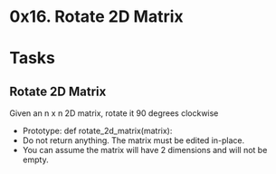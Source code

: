 # 0x16. Rotate 2D Matrix

# Tasks

##  Rotate 2D Matrix

Given an n x n 2D matrix, rotate it 90 degrees clockwise

- Prototype: def rotate_2d_matrix(matrix):
- Do not return anything. The matrix must be edited in-place.
- You can assume the matrix will have 2 dimensions and will not be empty.
